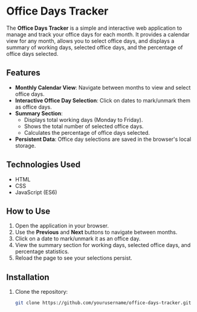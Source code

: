 # Office Days Tracker

The **Office Days Tracker** is a simple and interactive web application to manage and track your office days for each month. It provides a calendar view for any month, allows you to select office days, and displays a summary of working days, selected office days, and the percentage of office days selected.

## Features
- **Monthly Calendar View**: Navigate between months to view and select office days.
- **Interactive Office Day Selection**: Click on dates to mark/unmark them as office days.
- **Summary Section**:
  - Displays total working days (Monday to Friday).
  - Shows the total number of selected office days.
  - Calculates the percentage of office days selected.
- **Persistent Data**: Office day selections are saved in the browser's local storage.

## Technologies Used
- HTML
- CSS
- JavaScript (ES6)

## How to Use
1. Open the application in your browser.
2. Use the **Previous** and **Next** buttons to navigate between months.
3. Click on a date to mark/unmark it as an office day.
4. View the summary section for working days, selected office days, and percentage statistics.
5. Reload the page to see your selections persist.

## Installation
1. Clone the repository:
   ```bash
   git clone https://github.com/yourusername/office-days-tracker.git
